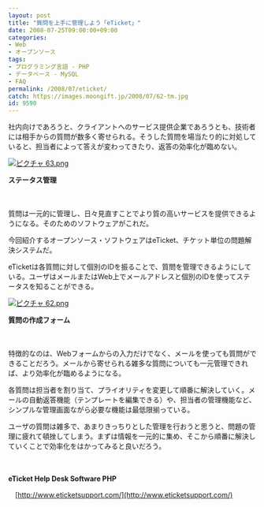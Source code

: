 ```yaml
---
layout: post
title: "質問を上手に管理しよう「eTicket」"
date: 2008-07-25T09:00:00+09:00
categories:
- Web
- オープンソース
tags: 
- プログラミング言語 - PHP
- データベース - MySQL
- FAQ
permalink: /2008/07/eticket/
catch: https://images.moongift.jp/2008/07/62-tm.jpg
id: 9590
---
```

社内向けであろうと、クライアントへのサービス提供企業であろうとも、技術者には相手からの質問が数多く寄せられる。そうした質問を場当たり的に対処していると、担当者によって答えが変わってきたり、返答の効率化が臨めない。

  

[![ピクチャ 63.png](https://images.moongift.jp/2008/07/63-tm1.jpg)](https://images.moongift.jp/2008/07/631.jpg)  
  
**ステータス管理**

  

　

  

質問は一元的に管理し、日々見直すことでより質の高いサービスを提供できるようになる。そのためのソフトウェアがこれだ。

  

今回紹介するオープンソース・ソフトウェアはeTicket、チケット単位の問題解決システムだ。

  
  
<!--more-->  

eTicketは各質問に対して個別のIDを振ることで、質問を管理できるようにしている。ユーザはメールまたはWeb上でメールアドレスと個別のIDを使ってステータスを知ることができる。

  

[![ピクチャ 62.png](https://images.moongift.jp/2008/07/62-tm.jpg)](https://images.moongift.jp/2008/07/62.jpg)  
  
**質問の作成フォーム**

  

　

  

特徴的なのは、Webフォームからの入力だけでなく、メールを使っても質問ができることだろう。メールから寄せられる雑多な質問についても一元管理できれば、より効率化が臨めるようになる。

  

各質問は担当者を割り当て、プライオリティを変更して順番に解決していく。メールの自動返答機能（テンプレートを編集できる）や、担当者の管理機能など、シンプルな管理画面ながら必要な機能は最低限揃っている。

  

ユーザの質問は雑多で、あまりきっちりとした管理を行おうと思うと、問題の管理に疲れて頓挫してしまう。まずは情報を一元的に集め、そこから順番に解決していくことで効率化をはかってみると良いだろう。

  

　

  

**eTicket Help Desk Software PHP**  
  
　[http://www.eticketsupport.com/](http://www.eticketsupport.com/)

  
